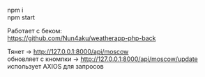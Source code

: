npm i <BR>
npm start <BR>

  Работает с беком: <BR>
  https://github.com/Nun4aku/weatherapp-php-back <BR>
  
  
  Тянет -> http://127.0.0.1:8000/api/moscow   <BR>
  обновляет с кномпки -> http://127.0.0.1:8000/api/moscow/update  <BR>
  использует AXIOS для запросов
